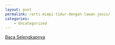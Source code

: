 ```yaml
---
layout: post
permalink: /arti-mimpi-tidur-dengan-lawan-jenis/
categories:
    - Uncategorized
---
```


[Baca Selengkapnya](/05)